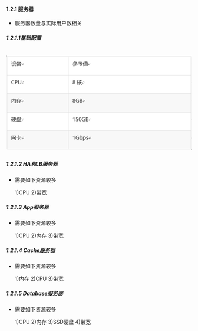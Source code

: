 #### **1.2.1 服务器**
* 服务器数量与实际用户数相关

##### 1.2.1.1基础配置
# ![](/assets/2.11.png)
##### 1.2.1.2 HA和LB服务器
* 需要如下资源较多

  1)CPU
  2)带宽
  
##### 1.2.1.3 App服务器
* 需要如下资源较多

  1)CPU
  2)内存
  3)带宽
  
##### 1.2.1.4 Cache服务器
* 需要如下资源较多

  1)内存
  2)CPU
  3)带宽

##### 1.2.1.5 Database服务器
* 需要如下资源较多

  1)CPU
  2)内存
  3)SSD硬盘
  4)带宽




